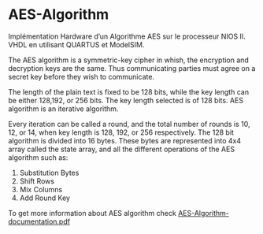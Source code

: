 # AES-Algorithm
Implémentation Hardware d’un Algorithme AES sur le processeur NIOS II.  VHDL en utilisant QUARTUS et ModelSIM.


The AES algorithm is a symmetric-key cipher in whish, the encryption and decryption keys are the same. Thus communicating parties must agree on a secret key before they wish to communicate.
 
The length of the plain text is fixed to be 128 bits, while the key length can be either 128,192, or 256 bits. The key length selected is of 128 bits.
AES algorithm is an iterative algorithm. 

Every iteration can be called a round, and the total number of rounds is 10, 12, or 14, when key length is 128, 192, or 256 respectively. The 128 bit algorithm is divided into 16 bytes. These bytes are represented into 4x4 array called the state array, and all the different operations of the AES algorithm such as:
 
1. Substitution Bytes
2. Shift Rows
3. Mix Columns
4. Add Round Key


To get more information about AES algorithm check [AES-Algorithm-documentation.pdf](https://github.com/helakaraa/AES-Algorithm/blob/master/AES-Algorithm-documentation.pdf)
